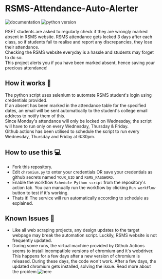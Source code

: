 # RSMS-Attendance-Auto-Alerter

<!--![main workflow](https://img.shields.io/github/actions/workflow/status/notalanjoseph/RSMS-Attendance-Auto-Alerter/actions.yml?logo=github)-->
![documentation](https://img.shields.io/readthedocs/gspread?logo=readthedocs)
![python version](https://img.shields.io/pypi/pyversions/gspread?style=pypi)
 
RSET students are asked to regularly check if they are wrongly marked absent in RSMS website. RSMS attendance gets locked 3 days after each class, so if students fail to realise and report any discrepancies, they lose their attendance.  
Checking the RSMS website everyday is a hassle and students may forget to do so.  
This project alerts you if you have been marked absent, hence saving your precious attendance!

## How it works 🧠

The python script uses selenium to automate RSMS student's login using credentials provided.  
If an absent has been marked in the attendance table for the specified dates, an email will be sent automatically to the student's college email address to notify them of this.  
Since Monday's attendance will only be locked on Wednesday, the script will have to run only on every Wednesday, Thursday & Friday.  
Github actions has been utilised to schedule the script to run every Wednesday, Thursday and Friday at 6:30pm.

## How to use this 💻

- Fork this repository.  
- Edit `chromium.py` to enter your credentials OR save your credentials as github secrets named `YOUR_UID` and `RSMS_PASSWORD`.
- Enable the workflow `Schedule Python script` from the repository's action tab. You can manually run the workflow by clicking `Run workflow` button to test if it's working.
- Thats it! The service will run automatically according to schedule as explained.

## Known Issues 🤕

- Like all web scraping projects, any design updates to the target webpage may break the automation script. Luckily, RSMS website is not frequently updated.
- During some runs, the virtual machine provided by Github Actions seems to install incompatible versions of chromium and it's webdriver. This happens for a few days after a new version of chromium is released. During these days, the code won't work. After a few days, the updated chromium gets installed, solving the issue. Read more about the problem ![here](https://stackoverflow.com/questions/50692358/how-to-work-with-a-specific-version-of-chromedriver-while-chrome-browser-gets-up)